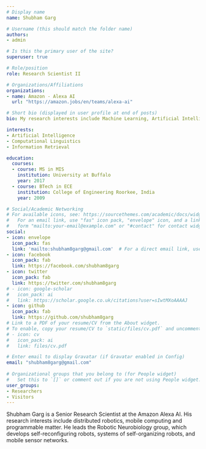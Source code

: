 ```yaml
---
# Display name
name: Shubham Garg

# Username (this should match the folder name)
authors:
- admin

# Is this the primary user of the site?
superuser: true

# Role/position
role: Research Scientist II

# Organizations/Affiliations
organizations:
- name: Amazon - Alexa AI
  url: "https://amazon.jobs/en/teams/alexa-ai"

# Short bio (displayed in user profile at end of posts)
bio: My research interests include Machine Learning, Artificial Intelligence and Natural Language Programming.

interests:
- Artificial Intelligence
- Computational Linguistics
- Information Retrieval

education:
  courses:
  - course: MS in MIS
    institution: University at Buffalo
    year: 2017
  - course: BTech in ECE
    institution: College of Engineering Roorkee, India
    year: 2009

# Social/Academic Networking
# For available icons, see: https://sourcethemes.com/academic/docs/widgets/#icons
#   For an email link, use "fas" icon pack, "envelope" icon, and a link in the
#   form "mailto:your-email@example.com" or "#contact" for contact widget.
social:
- icon: envelope
  icon_pack: fas
  link: 'mailto:shubham8garg@gmail.com'  # For a direct email link, use "mailto:test@example.org".
- icon: facebook
  icon_pack: fab
  link: https://facebook.com/shubham8garg
- icon: twitter
  icon_pack: fab
  link: https://twitter.com/shubham8garg
# - icon: google-scholar
#   icon_pack: ai
#   link: https://scholar.google.co.uk/citations?user=sIwtMXoAAAAJ
- icon: github
  icon_pack: fab
  link: https://github.com/shubham8garg
# Link to a PDF of your resume/CV from the About widget.
# To enable, copy your resume/CV to `static/files/cv.pdf` and uncomment the lines below.  
# - icon: cv
#   icon_pack: ai
#   link: files/cv.pdf

# Enter email to display Gravatar (if Gravatar enabled in Config)
email: "shubham8garg@gmail.com"
  
# Organizational groups that you belong to (for People widget)
#   Set this to `[]` or comment out if you are not using People widget.  
user_groups:
- Researchers
- Visitors
---
```


Shubham Garg is a Senior Research Scientist at the Amazon Alexa AI. His research interests include distributed robotics, mobile computing and programmable matter. He leads the Robotic Neurobiology group, which develops self-reconfiguring robots, systems of self-organizing robots, and mobile sensor networks.

